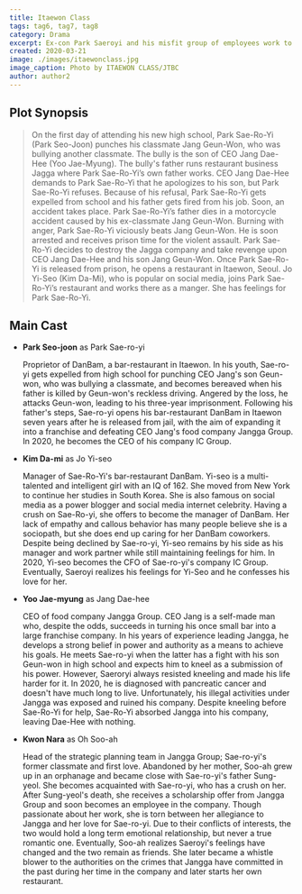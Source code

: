 ```yaml
---
title: Itaewon Class
tags: tag6, tag7, tag8
category: Drama
excerpt: Ex-con Park Saeroyi and his misfit group of employees work to turn their modest bar into the number one pub in Itaewon. 
created: 2020-03-21
image: ./images/itaewonclass.jpg
image_caption: Photo by ITAEWON CLASS/JTBC
author: author2
---
```


## Plot Synopsis

> On the first day of attending his new high school, Park Sae-Ro-Yi (Park Seo-Joon) punches his classmate Jang Geun-Won, who was bullying another classmate. The bully is the son of CEO Jang Dae-Hee (Yoo Jae-Myung). The bully's father runs restaurant business Jagga where Park Sae-Ro-Yi’s own father works. CEO Jang Dae-Hee demands to Park Sae-Ro-Yi that he apologizes to his son, but Park Sae-Ro-Yi refuses. Because of his refusal, Park Sae-Ro-Yi gets expelled from school and his father gets fired from his job. Soon, an accident takes place. Park Sae-Ro-Yi’s father dies in a motorcycle accident caused by his ex-classmate Jang Geun-Won. Burning with anger, Park Sae-Ro-Yi viciously beats Jang Geun-Won. He is soon arrested and receives prison time for the violent assault. Park Sae-Ro-Yi decides to destroy the Jagga company and take revenge upon CEO Jang Dae-Hee and his son Jang Geun-Won. Once Park Sae-Ro-Yi is released from prison, he opens a restaurant in Itaewon, Seoul. Jo Yi-Seo (Kim Da-Mi), who is popular on social media, joins Park Sae-Ro-Yi’s restaurant and works there as a manger. She has feelings for Park Sae-Ro-Yi.

## Main Cast

- **Park Seo-joon** as Park Sae-ro-yi

    Proprietor of DanBam, a bar-restaurant in Itaewon. In his youth, Sae-ro-yi gets expelled from high school for punching CEO Jang's son Geun-won, who was bullying a classmate, and becomes bereaved when his father is killed by Geun-won's reckless driving. Angered by the loss, he attacks Geun-won, leading to his three-year imprisonment. Following his father's steps, Sae-ro-yi opens his bar-restaurant DanBam in Itaewon seven years after he is released from jail, with the aim of expanding it into a franchise and defeating CEO Jang's food company Jangga Group. In 2020, he becomes the CEO of his company IC Group.

- **Kim Da-mi** as Jo Yi-seo

    Manager of Sae-Ro-Yi's bar-restaurant DanBam. Yi-seo is a multi-talented and intelligent girl with an IQ of 162. She moved from New York to continue her studies in South Korea. She is also famous on social media as a power blogger and social media internet celebrity. Having a crush on Sae-Ro-yi, she offers to become the manager of DanBam. Her lack of empathy and callous behavior has many people believe she is a sociopath, but she does end up caring for her DanBam coworkers. Despite being declined by Sae-ro-yi, Yi-seo remains by his side as his manager and work partner while still maintaining feelings for him. In 2020, Yi-seo becomes the CFO of Sae-ro-yi's company IC Group. Eventually, Saeroyi realizes his feelings for Yi-Seo and he confesses his love for her.

- **Yoo Jae-myung** as Jang Dae-hee

    CEO of food company Jangga Group. CEO Jang is a self-made man who, despite the odds, succeeds in turning his once small bar into a large franchise company. In his years of experience leading Jangga, he develops a strong belief in power and authority as a means to achieve his goals. He meets Sae-ro-yi when the latter has a fight with his son Geun-won in high school and expects him to kneel as a submission of his power. However, Saeroryi always resisted kneeling and made his life harder for it. In 2020, he is diagnosed with pancreatic cancer and doesn't have much long to live. Unfortunately, his illegal activities under Jangga was exposed and ruined his company. Despite kneeling before Sae-Ro-Yi for help, Sae-Ro-Yi absorbed Jangga into his company, leaving Dae-Hee with nothing.

- **Kwon Nara** as Oh Soo-ah

    Head of the strategic planning team in Jangga Group; Sae-ro-yi's former classmate and first love. Abandoned by her mother, Soo-ah grew up in an orphanage and became close with Sae-ro-yi's father Sung-yeol. She becomes acquainted with Sae-ro-yi, who has a crush on her. After Sung-yeol's death, she receives a scholarship offer from Jangga Group and soon becomes an employee in the company. Though passionate about her work, she is torn between her allegiance to Jangga and her love for Sae-ro-yi. Due to their conflicts of interests, the two would hold a long term emotional relationship, but never a true romantic one. Eventually, Soo-ah realizes Saeroyi's feelings have changed and the two remain as friends. She later became a whistle blower to the authorities on the crimes that Jangga have committed in the past during her time in the company and later starts her own restaurant.

